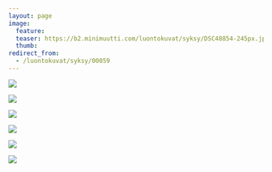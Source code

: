 ```yaml
---
layout: page
image:
  feature:
  teaser: https://b2.minimuutti.com/luontokuvat/syksy/DSC48854-245px.jpg
  thumb:
redirect_from:
  - /luontokuvat/syksy/00059
---
```


![](https://b2.minimuutti.com/luontokuvat/syksy/DSC48854-800px.jpg)

![](https://b2.minimuutti.com/luontokuvat/syksy/DSC48863-800px.jpg)

![](https://b2.minimuutti.com/luontokuvat/syksy/DSC48868-800px.jpg)

![](https://b2.minimuutti.com/luontokuvat/syksy/DSC48875-800px.jpg)

![](https://b2.minimuutti.com/luontokuvat/syksy/DSC49700-800px.jpg)

![](https://b2.minimuutti.com/luontokuvat/syksy/DSC49702-800px.jpg)
